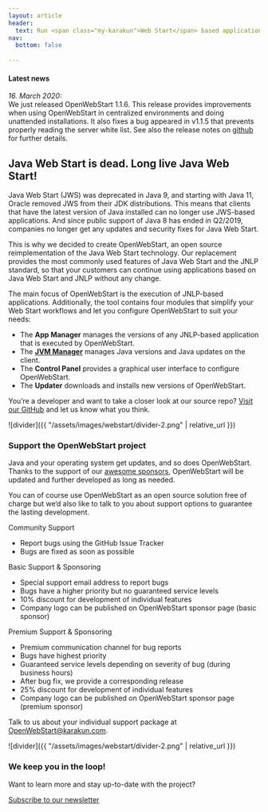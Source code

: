 ```yaml
---
layout: article
header:
  text: Run <span class="my-karakun">Web Start</span> based application after the release of <span class="my-karakun">Java 11</span>
nav:
  bottom: false
  
---
```


<div class="latest-news">
<h4>Latest news</h4>
<em>16. March 2020:</em><br/>
We just released OpenWebStart 1.1.6.
This release provides improvements when using OpenWebStart in centralized environments and doing unattended installations. It also fixes a bug appeared in v1.1.5 that prevents properly reading the server white list. See also the release notes on <a href="https://github.com/karakun/OpenWebStart/releases" target="_blank">github</a> for further details.
</div>

## Java Web Start is dead. Long live Java Web Start!
Java Web Start (JWS) was deprecated in Java 9, and starting with Java 11, Oracle removed JWS from their JDK distributions.
This means that clients that have the latest version of Java installed can no longer use JWS-based applications.
And since public support of Java 8 has ended in Q2/2019, companies no longer get any updates and security fixes for Java Web Start.

This is why we decided to create <span class="text-highlight">Open<span>WebStart</span></span>, an open source reimplementation of the Java Web Start technology. Our replacement provides the most commonly used features of Java Web Start and the JNLP standard, 
so that your customers can continue using applications based on Java Web Start and JNLP without any change.

The main focus of <span class="text-highlight">Open<span>WebStart</span></span> is the execution of JNLP-based applications.
Additionally, the tool contains four modules that simplify your Web Start workflows
and let you configure <span class="text-highlight">Open<span>WebStart</span></span> to suit your needs:

- The **App Manager** manages the versions of any JNLP-based application that is executed by <span class="text-highlight">Open<span>WebStart</span></span>.
- The [**JVM Manager**](/jvm-manager) manages Java versions and Java updates on the client.
- The **Control Panel** provides a graphical user interface to configure <span class="text-highlight">Open<span>WebStart</span></span>.
- The **Updater** downloads and installs new versions of <span class="text-highlight">Open<span>WebStart</span></span>.

You’re a developer and want to take a closer look at our source repo? [Visit our GitHub](https://github.com/karakun/openwebstart) and let us know what you think.

![divider]({{ "/assets/images/webstart/divider-2.png" | relative_url }})

### Support the OpenWebStart project
Java and your operating system get updates, and so does OpenWebStart. Thanks to the support of our [awesome
sponsors](/sponsors), OpenWebStart will be updated and further developed as long as needed.

You can of course use <span class="text-highlight">Open<span>WebStart</span></span> as an open source solution free of charge but we‘d also like to talk to you about support options to guarantee the lasting development.

<div class="boxes teaser highlight">
  <div><span class="boxes-heading">Community Support</span>
	<ul>
		<li>Report bugs using the GitHub Issue Tracker</li>
		<li>Bugs are fixed as soon as possible</li>
	</ul>
	</div>
  <div><span class="boxes-heading">Basic Support & Sponsoring</span>
	<ul>
		<li>Special support email address to report bugs</li>
		<li>Bugs have a higher priority but no guaranteed service levels</li>
		<li>10% discount for development of individual features</li>
		<li>Company logo can be published on OpenWebStart sponsor page (basic sponsor)</li>
	</ul>
		</div>
  <div><span class="boxes-heading">Premium Support & Sponsoring</span>
	<ul>
		<li>Premium communication channel for bug reports</li>
		<li>Bugs have highest priority</li>
		<li>Guaranteed service levels depending on severity of bug (during business hours)</li>
		<li>After bug fix, we provide a corresponding release</li>
		<li>25% discount for development of individual features</li>
		<li>Company logo can be published on OpenWebStart sponsor page (premium sponsor)</li>
	</ul>
		</div>
</div>

Talk to us about your individual support package at [OpenWebStart@karakun.com](mailto:openwebstart@karakun.com).

![divider]({{ "/assets/images/webstart/divider-2.png" | relative_url }})

### We keep you in the loop!
Want to learn more and stay up-to-date with the project?

<a class="button is-medium full-width-button is-primary" href="/subscribe/">Subscribe to our newsletter</a>